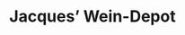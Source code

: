 ---
title: "Jacques’ Wein-Depot"
url: /duesseldorf/jacques-wein-depot-schwerinstrasse/
shop: Wein
---